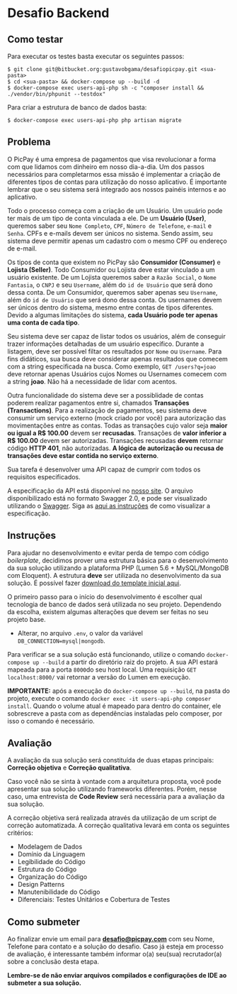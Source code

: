 # Desafio Backend

## Como testar

Para executar os testes basta executar os seguintes passos:

    $ git clone git@bitbucket.org:gustavobgama/desafiopicpay.git <sua-pasta>
    $ cd <sua-pasta> && docker-compose up --build -d
    $ docker-compose exec users-api-php sh -c "composer install && ./vendor/bin/phpunit --testdox"

Para criar a estrutura de banco de dados basta:

    $ docker-compose exec users-api-php php artisan migrate

## Problema
O PicPay é uma empresa de pagamentos que visa revolucionar a forma com que lidamos com dinheiro em nosso dia-a-dia. Um dos passos necessários para completarmos essa missão é implementar a criação de diferentes tipos de contas para utilização do nosso aplicativo. 
É importante lembrar que o seu sistema será integrado aos nossos painéis internos e ao aplicativo.

Todo o processo começa com a criação de um Usuário. Um usuário pode ter mais de um tipo de conta vinculada a ele. 
De um **Usuário (User)**, queremos saber seu `Nome Completo`, `CPF`, `Número de Telefone`, `e-mail` e `Senha`. 
CPFs e e-mails devem ser únicos no sistema. Sendo assim, seu sistema deve permitir apenas um cadastro com o mesmo CPF ou endereço de e-mail.

Os tipos de conta que existem no PicPay são **Consumidor (Consumer)** e **Lojista (Seller)**. Todo Consumidor ou Lojista deve estar vinculado a um usuário existente. 
De um Lojista queremos saber a `Razão Social`, o `Nome Fantasia`, o `CNPJ` e seu `Username`, além do `id de Usuário` que será dono dessa conta. 
De um Consumidor, queremos saber apenas seu `Username`, além do `id de Usuário` que será dono dessa conta. 
Os usernames devem ser únicos dentro do sistema, mesmo entre contas de tipos diferentes.
Devido a algumas limitações do sistema, **cada Usuário pode ter apenas uma conta de cada tipo**.

Seu sistema deve ser capaz de listar todos os usuários, além de conseguir trazer informações detalhadas de um usuário específico. 
Durante a listagem, deve ser possível filtar os resultados por `Nome` ou `Username`.
Para fins didáticos, sua busca deve considerar apenas resultados que comecem com a string especificada na busca. Como exemplo,
`GET /users?q=joao` deve retornar apenas Usuários cujos Nomes ou Usernames comecem com a string **joao**. 
Não há a necessidade de lidar com acentos.

Outra funcionalidade do sistema deve ser a possiblidade de contas poderem realizar pagamentos entre si, chamados **Transações (Transactions)**. 
Para a realização de pagamentos, seu sistema deve consumir um serviço externo (mock criado por você) para autorização das movimentações entre as contas.
Todas as transações cujo valor seja **maior ou igual a R$ 100.00** devem ser **recusadas**. Transações de **valor inferior a R$ 100.00** devem ser autorizadas.
Transações recusadas **devem** retornar código **HTTP 401**, não autorizadas. **A lógica de autorização ou recusa de transações deve estar contida no serviço externo**.

Sua tarefa é desenvolver uma API capaz de cumprir com todos os requisitos especificados. 

A especificação da API está disponível no [nosso site](https://careers-picpay.s3.amazonaws.com/desafio/users-api/api-spec.json). O arquivo disponibilizado está no formato Swagger 2.0, e pode ser visualizado
utilizando o [Swagger](https://swagger.io). Siga as [aqui as instruções](https://hub.docker.com/r/swaggerapi/swagger-editor/) de como visualizar a especificação. 

## Instruções
Para ajudar no desenvolvimento e evitar perda de tempo com código *boilerplate*, decidimos prover uma estrutura básica para o desenvolvimento da sua solução utilizando a plataforma PHP (Lumen 5.6 + MySQL/MongoDB com Eloquent).
A estrutura **deve** ser utilizada no desenvolvimento da sua solução. 
É possível fazer [download do template inicial aqui](https://careers-picpay.s3.amazonaws.com/desafio/php/php-base.zip).

O primeiro passo para o início do desenvolvimento é escolher qual tecnologia de banco de dados será utilizada no seu projeto. Dependendo da escolha, existem algumas alterações que devem ser feitas no seu projeto base.

- Alterar, no arquivo `.env`, o valor da variável `DB_CONNECTION=mysql|mongodb`.

Para verificar se a sua solução está funcionando, utilize o comando `docker-compose up --build` a partir do diretório raiz do projeto. 
A sua API estará mapeada para a porta `8000`do seu host local. Uma requisição `GET localhost:8000/` vai retornar a versão do Lumen em execução.

**IMPORTANTE:** após a execução do `docker-compose up --build`, na pasta do projeto, execute o comando `docker exec -it users-api-php composer install`.
Quando o volume atual é mapeado para dentro do container, ele sobrescreve a pasta com as dependências instaladas pelo composer, por isso o comando é necessário. 

## Avaliação
A avaliação da sua solução será constituída de duas etapas principais: **Correção objetiva** e **Correção qualitativa**. 

Caso você não se sinta à vontade com a arquitetura proposta, você pode apresentar sua solução utilizando frameworks diferentes. 
Porém, nesse caso, uma entrevista de **Code Review** será necessária para a avaliação da sua solução.

A correção objetiva será realizada através da utilização de um script de correção automatizada. A correção qualitativa levará em conta os seguintes critérios:

* Modelagem de Dados
* Domínio da Linguagem
* Legibilidade do Código
* Estrutura do Código
* Organização do Código
* Design Patterns
* Manutenibilidade do Código
* Diferenciais: Testes Unitários e Cobertura de Testes

## Como submeter
Ao finalizar envie um email para **desafio@picpay.com** com seu Nome, Telefone para contato e a solução do desafio. 
Caso já esteja em processo de avaliação, é interessante também informar o(a) seu(sua) recrutador(a) sobre a conclusão desta etapa.

**Lembre-se de não enviar arquivos compilados e configurações de IDE ao submeter a sua solução.** 
